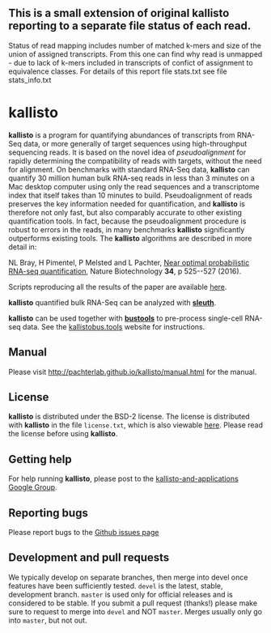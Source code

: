 ## This is a small extension of original kallisto reporting to a separate file status of each read. 
Status of read mapping includes number of matched k-mers and size of the union of assigned transcripts. From this one can find why read is unmapped - due to lack of k-mers included in transcripts of confict of assignment to equivalence classes. 
For details of this report file stats.txt see file stats\_info.txt


# kallisto

__kallisto__ is a program for quantifying abundances of transcripts from
RNA-Seq data, or more generally of target sequences using high-throughput
sequencing reads. It is based on the novel idea of _pseudoalignment_ for
rapidly determining the compatibility of reads with targets, without the need
for alignment. On benchmarks with standard RNA-Seq data, __kallisto__ can
quantify 30 million human bulk RNA-seq reads in less than 3  minutes on a Mac desktop
computer using only the read sequences and a transcriptome index that
itself takes than 10 minutes to build. Pseudoalignment of reads
preserves the key information needed for quantification, and __kallisto__
is therefore not only fast, but also comparably accurate to other existing
quantification tools. In fact, because the pseudoalignment procedure is
robust to errors in the reads, in many benchmarks __kallisto__
significantly outperforms existing tools. The __kallisto__ algorithms are described in more detail in:

NL Bray, H Pimentel, P Melsted and L Pachter, [Near optimal probabilistic RNA-seq quantification](http://www.nature.com/nbt/journal/v34/n5/abs/nbt.3519.html), Nature Biotechnology __34__, p 525--527 (2016).

Scripts reproducing all the results of the paper are available [here](https://github.com/pachterlab/kallisto_paper_analysis).

__kallisto__ quantified bulk RNA-Seq can be analyzed with [__sleuth__](https://github.com/pachterlab/sleuth/).

__kallisto__ can be used together with [__bustools__](https://bustools.github.io/) to pre-process single-cell RNA-seq data. See the [kallistobus.tools](https://www.kallistobus.tools/) website for instructions.

## Manual

Please visit http://pachterlab.github.io/kallisto/manual.html for the manual.

## License

__kallisto__ is distributed under the BSD-2 license. The license is distributed with __kallisto__ in the file `license.txt`, which is also viewable [here](https://pachterlab.github.io/kallisto/download). Please read the license before using __kallisto__.

## Getting help

For help running __kallisto__, please post to the [kallisto-and-applications Google Group](https://groups.google.com/forum/#!forum/kallisto-and-applications).

## Reporting bugs

Please report bugs to the [Github issues page](https://github.com/pachterlab/kallisto/issues)

## Development and pull requests

We typically develop on separate branches, then merge into devel once features
have been sufficiently tested. `devel` is the latest, stable, development
branch. `master` is used only for official releases and is considered to be
stable. If you submit a pull request (thanks!) please make sure to request to
merge into `devel` and NOT `master`. Merges usually only go into `master`, but
not out.
